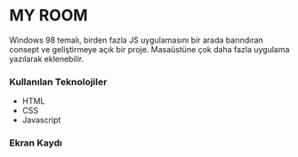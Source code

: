 <h1>MY ROOM</h1>

Windows 98 temalı, birden fazla JS uygulamasını bir arada barındıran consept ve geliştirmeye açık bir proje. Masaüstüne çok daha fazla uygulama yazılarak eklenebilir.

<h3>Kullanılan Teknolojiler</h3>

<ul>
<li>HTML</li>
<li>CSS</li>
<li>Javascript</li>
</ul>

<h3>Ekran Kaydı</h3>
